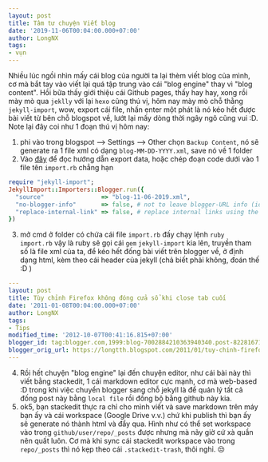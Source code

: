 ```yaml
---
layout: post
title: Tâm tư chuyện Viết blog
date: '2019-11-06T00:04:00.000+07:00'
author: LongNX
tags:
- vụn
---
```

Nhiều lúc ngồi nhìn mấy cái blog của người ta lại thèm viết blog của mình, cơ mà bắt tay vào viết lại quá tập trung vào cái "blog engine" thay vì "blog content". 
Hồi bữa thấy giới thiệu cái Github pages, thấy hay hay, xong rồi mày mò qua `jeklly` với lại `hexo` cũng thú vị, hôm nay mày mò chỗ thằng `jekyll-import`, wow, export cái file, nhấn enter một phát là nó kéo hết được bài viết từ bên chỗ blogspot về, lướt lại mấy dòng thời ngây ngô cũng vui :D. 
Note lại đây coi như 1 đoạn thú vị hôm nay: 
1. phi vào trong blogspot --> Settings --> Other chọn `Backup Content`, nó sẽ generate ra 1 file xml có dạng `blog-MM-DD-YYYY.xml`, save nó về 1 folder 
2. Vào [đây]([https://import.jekyllrb.com/docs/blogger/](https://import.jekyllrb.com/docs/blogger/)) để đọc hướng dẫn export data, hoặc chép đoạn code dưới vào 1 file tên `import.rb` chẳng hạn
```ruby
require "jekyll-import";
JekyllImport::Importers::Blogger.run({
  "source"                => "blog-11-06-2019.xml",
  "no-blogger-info"       => false, # not to leave blogger-URL info (id and old URL) in the front matter
  "replace-internal-link" => false, # replace internal links using the post_url liquid tag.
})
```
3. mở cmd ở folder có chứa cái file `import.rb` đấy chạy lệnh `ruby import.rb` vậy là ruby sẽ gọi cái `gem` `jekyll-import` kia lên, truyền tham số là file xml của ta, để kéo hết đống bài viết trên blogger về, ở định dạng html, kèm theo cái header của jekyll (chả biết phải không, đoán thế :D ) 
```yaml
---
layout: post
title: Tùy chỉnh Firefox không đóng cửa sổ khi close tab cuối
date: '2011-01-08T00:04:00.000+07:00'
author: LongNX
tags:
- Tips
modified_time: '2012-10-07T00:41:16.815+07:00'
blogger_id: tag:blogger.com,1999:blog-7002884210363940340.post-822816716037176474
blogger_orig_url: https://longtth.blogspot.com/2011/01/tuy-chinh-firefox-khong-ong-cua-so-khi.html
---
```
4. Rồi hết chuyện "blog engine" lại đến chuyện editor, như cái bài này thì viết bằng stackedit, 1 cái markdown editor cực mạnh, cơ mà web-based :D trong khi việc chuyển blogger sang chỗ jekyll là để quản lý tất cả đống post này bằng `local file` rồi đồng bộ bằng github này kia. 
5. ok5, bạn stackedit thực ra chỉ cho mình viết và save markdown trên máy bạn ấy và cái workspace (Google Drive v.v.) chứ khi publish thì bạn ấy sẽ generate nó thành html và đẩy qua. Hình như có thể set workspace vào trong `github/user/repo/_posts` được nhưng mà nãy giờ cứ xà quần nên quất luôn. Cơ mà khi sync cái stackedit workspace vào trong `repo/_posts` thì nó kẹp theo cái `.stackedit-trash`, thôi nghỉ. 😒
